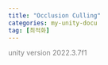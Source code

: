 ```yaml
---
title: "Occlusion Culling"
categories: my-unity-docu
tag: [최적화]
---
```


<span style="color:gray">unity version 2022.3.7f1</span>

